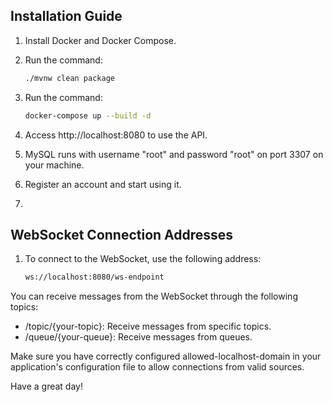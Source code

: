 ## Installation Guide
1. Install Docker and Docker Compose.

2. Run the command:

    ``` bash
    ./mvnw clean package
    ```
    
3. Run the command:

    ``` bash
    docker-compose up --build -d
    ```
4. Access http://localhost:8080 to use the API.

5. MySQL runs with username "root" and password "root" on port 3307 on your machine.

6. Register an account and start using it.
7. 
## WebSocket Connection Addresses
1. To connect to the WebSocket, use the following address:

    ``` bash
   ws://localhost:8080/ws-endpoint
    ```
You can receive messages from the WebSocket through the following topics:

- /topic/{your-topic}: Receive messages from specific topics.
- /queue/{your-queue}: Receive messages from queues.

Make sure you have correctly configured allowed-localhost-domain in your application's configuration file to allow connections from valid sources.

Have a great day!
